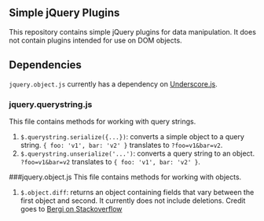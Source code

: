 Simple jQuery Plugins
---------------------

This repository contains simple jQuery plugins for data manipulation. It does not contain plugins intended for use on DOM 
objects.

## Dependencies
`jquery.object.js` currently has a dependency on [Underscore.js](http://underscorejs.org/).

### jquery.querystring.js
This file contains methods for working with query strings.

1.  `$.querystring.serialize({...})`: converts a simple object to a query string. `{ foo: 'v1', bar: 'v2' }` translates to `?foo=v1&bar=v2`.
2.  `$.querystring.unserialize('...')`: converts a query string to an object. `?foo=v1&bar=v2` translates to `{ foo: 'v1', bar: 'v2' }`.

###jquery.object.js
This file contains methods for working with objects.

1.  `$.object.diff`: returns an object containing fields that vary between the first object and second. It currently does not include deletions. Credit goes to [Bergi on Stackoverflow](http://stackoverflow.com/a/11022327/947655) 
